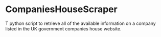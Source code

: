 # CompaniesHouseScraper
T python script to retrieve all of the available information on a company listed in the UK government companies house website.
